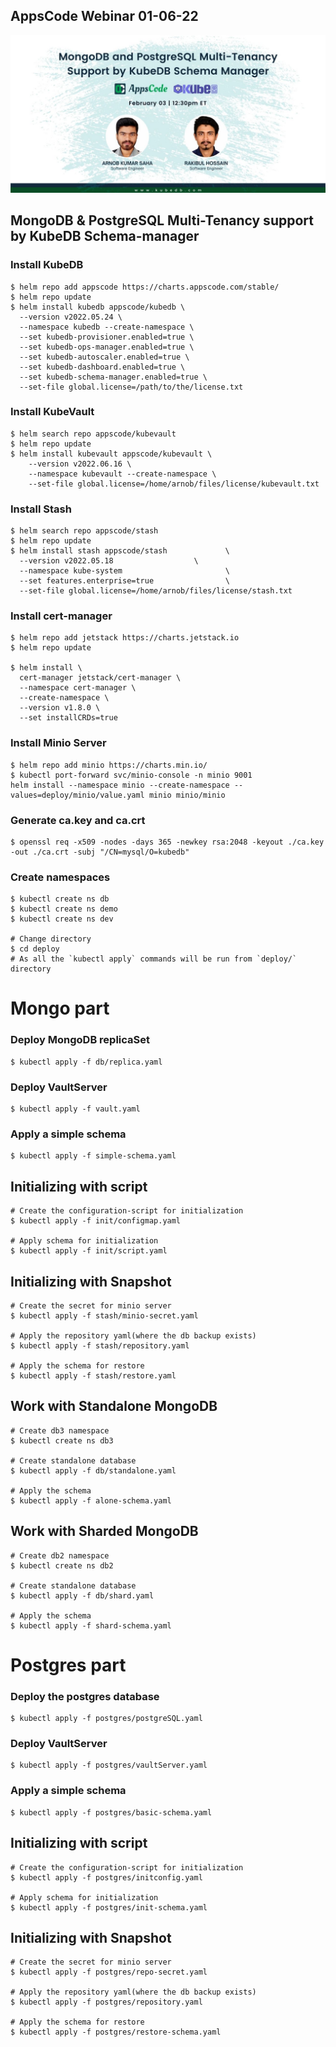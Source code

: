 ## AppsCode Webinar 01-06-22

<p class="has-text-centered">
  <img src="./static/webinar-poster.png" alt="Poster" style="border: none">
</p>

## MongoDB & PostgreSQL Multi-Tenancy support by KubeDB Schema-manager


### Install KubeDB
```shell
$ helm repo add appscode https://charts.appscode.com/stable/
$ helm repo update
$ helm install kubedb appscode/kubedb \
  --version v2022.05.24 \
  --namespace kubedb --create-namespace \
  --set kubedb-provisioner.enabled=true \
  --set kubedb-ops-manager.enabled=true \
  --set kubedb-autoscaler.enabled=true \
  --set kubedb-dashboard.enabled=true \
  --set kubedb-schema-manager.enabled=true \
  --set-file global.license=/path/to/the/license.txt
```

### Install KubeVault
```shell
$ helm search repo appscode/kubevault
$ helm repo update
$ helm install kubevault appscode/kubevault \
    --version v2022.06.16 \
    --namespace kubevault --create-namespace \
    --set-file global.license=/home/arnob/files/license/kubevault.txt
```

### Install Stash
```shell
$ helm search repo appscode/stash
$ helm repo update
$ helm install stash appscode/stash             \
  --version v2022.05.18                  \
  --namespace kube-system                       \
  --set features.enterprise=true                \
  --set-file global.license=/home/arnob/files/license/stash.txt
```

### Install cert-manager
```shell
$ helm repo add jetstack https://charts.jetstack.io
$ helm repo update

$ helm install \
  cert-manager jetstack/cert-manager \
  --namespace cert-manager \
  --create-namespace \
  --version v1.8.0 \
  --set installCRDs=true
```

### Install Minio Server
```shell
$ helm repo add minio https://charts.min.io/
$ kubectl port-forward svc/minio-console -n minio 9001
helm install --namespace minio --create-namespace --values=deploy/minio/value.yaml minio minio/minio
```

### Generate ca.key and ca.crt
```shell
$ openssl req -x509 -nodes -days 365 -newkey rsa:2048 -keyout ./ca.key -out ./ca.crt -subj "/CN=mysql/O=kubedb"
```

### Create namespaces
```shell
$ kubectl create ns db
$ kubectl create ns demo
$ kubectl create ns dev

# Change directory
$ cd deploy
# As all the `kubectl apply` commands will be run from `deploy/` directory
```

# Mongo part

### Deploy MongoDB replicaSet
```shell
$ kubectl apply -f db/replica.yaml
```

### Deploy VaultServer
```shell
$ kubectl apply -f vault.yaml
```

### Apply a simple schema
```shell
$ kubectl apply -f simple-schema.yaml
```

## Initializing with script
```shell
# Create the configuration-script for initialization
$ kubectl apply -f init/configmap.yaml

# Apply schema for initialization
$ kubectl apply -f init/script.yaml
```
## Initializing with Snapshot
```shell
# Create the secret for minio server
$ kubectl apply -f stash/minio-secret.yaml

# Apply the repository yaml(where the db backup exists)
$ kubectl apply -f stash/repository.yaml

# Apply the schema for restore
$ kubectl apply -f stash/restore.yaml
```

## Work with Standalone MongoDB
```shell
# Create db3 namespace
$ kubectl create ns db3 

# Create standalone database
$ kubectl apply -f db/standalone.yaml

# Apply the schema 
$ kubectl apply -f alone-schema.yaml
```

## Work with Sharded MongoDB
```shell
# Create db2 namespace
$ kubectl create ns db2 

# Create standalone database
$ kubectl apply -f db/shard.yaml

# Apply the schema 
$ kubectl apply -f shard-schema.yaml
```

# Postgres part
### Deploy the postgres database
```shell
$ kubectl apply -f postgres/postgreSQL.yaml
```

### Deploy VaultServer
```shell
$ kubectl apply -f postgres/vaultServer.yaml
```

### Apply a simple schema
```shell
$ kubectl apply -f postgres/basic-schema.yaml
```

## Initializing with script
```shell
# Create the configuration-script for initialization
$ kubectl apply -f postgres/initconfig.yaml

# Apply schema for initialization
$ kubectl apply -f postgres/init-schema.yaml
```
## Initializing with Snapshot
```shell
# Create the secret for minio server
$ kubectl apply -f postgres/repo-secret.yaml

# Apply the repository yaml(where the db backup exists)
$ kubectl apply -f postgres/repository.yaml

# Apply the schema for restore
$ kubectl apply -f postgres/restore-schema.yaml
```
